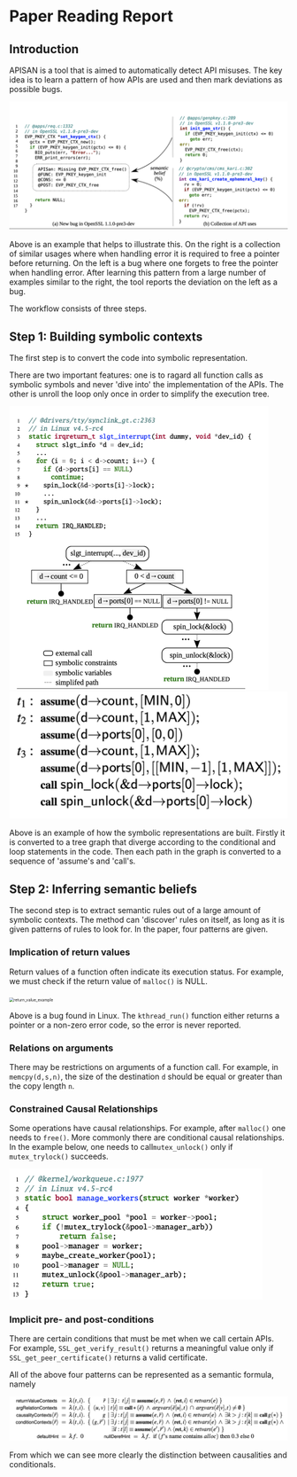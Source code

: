 # Paper Reading Report

## Introduction

APISAN is a tool that is aimed to automatically detect API misuses. The key idea is to learn a pattern of how APIs are used and then mark deviations as possible bugs.

<img src="pics/intro_example.png" alt="intro_example" style="zoom:50%;" />

Above is an example that helps to illustrate this. On the right is a collection of similar usages where when handling error it is required to free a pointer before returning. On the left is a bug where one forgets to free the pointer when handling error. After learning this pattern from a large number of examples similar to the right, the tool reports the deviation on the left as a bug.

The workflow consists of three steps.

## Step 1: Building symbolic contexts

The first step is to convert the code into symbolic representation.

There are two important features: one is to ragard all function calls as symbolic symbols and never 'dive into' the implementation of the APIs. The other is unroll the loop only once in order to simplify the execution tree.

<img src="pics/symbolic_example1.png" alt="symbolic_example1" style="zoom:50%;" />

<img src="pics/symbolic_example2.png" alt="symbolic_example2" style="zoom:50%;" />

Above is an example of how the symbolic representations are built. Firstly it is converted to a tree graph that diverge according to the conditional and loop statements in the code. Then each path in the graph is converted to a sequence of 'assume's and 'call's.

## Step 2: Inferring semantic beliefs

The second step is to extract semantic rules out of a large amount of symbolic contexts. The method can 'discover' rules on itself, as long as it is given patterns of rules to look for. In the paper, four patterns are given.

### Implication of return values

Return values of a function often indicate its execution status. For example, we must check if the return value of `malloc()` is NULL. 

<img src="/Users/yhx/Documents/prj5_2020/pics/return_value_example.png" alt="return_value_example" style="zoom:50%;" />

Above is a bug found in Linux. The `kthread_run()` function either returns a pointer or a non-zero error code, so the error is never reported.

### Relations on arguments

There may be restrictions on arguments of a function call. For example, in `memcpy(d,s,n)`, the size of the destination `d` should be equal or greater than the copy length `n`.

### Constrained Causal Relationships

Some operations have causal relationships. For example, after `malloc()` one needs to `free()`. More commonly there are conditional causal relationships. In the example below, one needs to call`mutex_unlock()` only if `mutex_trylock()` succeeds.

<img src="pics/causal_example.png" alt="causal_example" style="zoom:50%;" />

### Implicit pre- and post-conditions

There are certain conditions that must be met when we call certain APIs. For example, `SSL_get_verify_result()` returns a meaningful value only if `SSL_get_peer_certificate()` returns a valid certificate.

All of the above four patterns can be represented as a semantic formula, namely

<img src="pics/pattern_representation.png" alt="pattern_representation" style="zoom:50%;" />

From which we can see more clearly the distinction between causalities and conditionals.